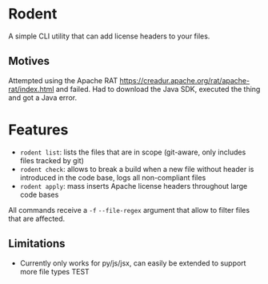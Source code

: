 # Rodent
A simple CLI utility that can add license headers to your files.

## Motives
Attempted using the Apache RAT https://creadur.apache.org/rat/apache-rat/index.html
and failed. Had to download the Java SDK, executed the thing and got a
Java error.

# Features

* `rodent list`: lists the files that are in scope (git-aware, only includes
  files tracked by git)
* `rodent check`: allows to break a build when a new file without
  header is introduced in the code base, logs all non-compliant files
* `rodent apply`: mass inserts Apache license headers throughout large
   code bases

All commands receive a `-f` `--file-regex` argument that allow to filter
files that are affected.

## Limitations

* Currently only works for py/js/jsx, can easily be extended to support
  more file types
TEST
